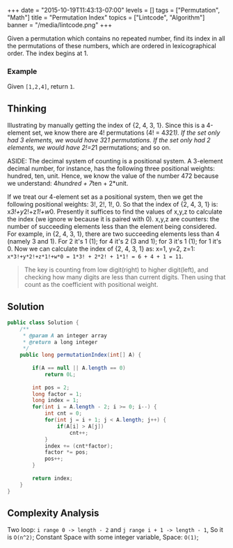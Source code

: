+++
date = "2015-10-19T11:43:13-07:00"
levels = []
tags = ["Permutation", "Math"]
title = "Permutation Index"
topics = ["Lintcode", "Algorithm"]
banner = "/media/lintcode.png"
+++

Given a permutation which contains no repeated number, find its index in all the permutations of these numbers, which are ordered in lexicographical order. The index begins at 1.
<!--more-->

### Example
Given `[1,2,4]`, return `1`.


## Thinking

Illustrating by manually getting the index of {2, 4, 3, 1}. Since this is a 4-element set, we know there are 4! permutations (4! = 4*3*2*1). If the set only had 3 elements, we would have 3*2*1 permutations. If the set only had 2 elements, we would have 2!=2*1 permutations; and so on.
 
ASIDE: The decimal system of counting is a positional system. A 3-element decimal number, for instance, has the following three positional weights: hundred, ten, unit. Hence, we know the value of the number 472 because we understand: 4*hundred + 7*ten + 2*unit.

If we treat our 4-element set as a positional system, then we get the following positional weights: 3!, 2!, 1!, 0. So that the index of {2, 4, 3, 1} is: x*3!+y*2!+z*1!+w*0. Presently it suffices to find the values of x,y,z to calculate the index (we ignore w because it is paired with 0). x,y,z are counters: the number of succeeding elements less than the element being considered. For example, in {2, 4, 3, 1}, there are two succeeding elements less than 4 (namely 3 and 1). For 2 it's 1 (1); for 4 it's 2 (3 and 1); for 3 it's 1 (1); for 1 it's 0. Now we can calculate the index of {2, 4, 3, 1} as: x=1, y=2, z=1: 
 	`x*3!+y*2!+z*1!+w*0 = 1*3! + 2*2! + 1*1! = 6 + 4 + 1 = 11`.

> The key is counting from low digit(right) to higher digit(left), and checking how many digits are less than current digits. Then using that count as the coefficient with positional weight.

## Solution
```java
public class Solution {
    /**
     * @param A an integer array
     * @return a long integer
     */
    public long permutationIndex(int[] A) {
        
        if(A == null || A.length == 0)
            return 0L;
        
        int pos = 2;
        long factor = 1;
        long index = 1;
        for(int i = A.length - 2; i >= 0; i--) {
            int cnt = 0;
            for(int j = i + 1; j < A.length; j++) {
                if(A[i] > A[j])
                    cnt++;
            }
            index += (cnt*factor);
            factor *= pos;
            pos++;
        }
        
        return index;
    }
}

```

## Complexity Analysis
Two loop: `i range 0 -> length - 2` and `j range i + 1 -> length - 1`, So it is `O(n^2)`;
Constant Space with some integer variable, Space: `O(1)`;


